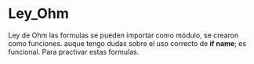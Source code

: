 # Ley_Ohm
Ley de Ohm las formulas se pueden importar como módulo, se crearon como funciones. auque tengo dudas sobre el uso correcto de __if name__; es funcional. Para practivar estas formulas.
